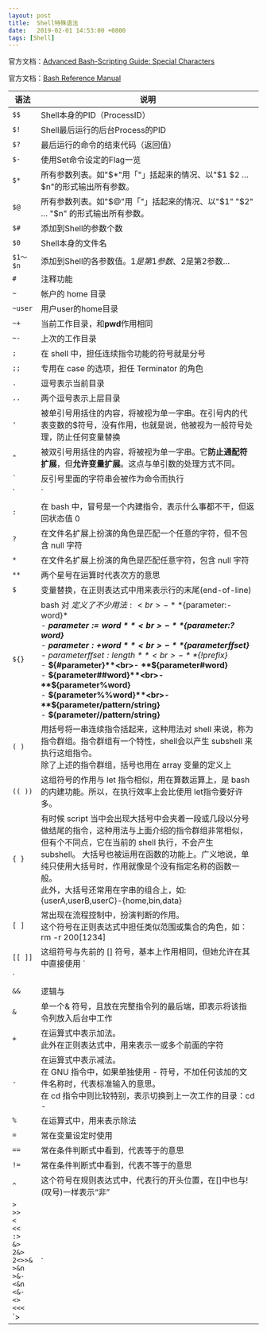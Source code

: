 ```yaml
---
layout: post
title:  Shell特殊语法
date:   2019-02-01 14:53:00 +0800
tags: [Shell]
---
```


官方文档：[Advanced Bash-Scripting Guide: Special Characters](https://www.tldp.org/LDP/abs/html/special-chars.html)

官方文档：[Bash Reference Manual](https://www.gnu.org/software/bash/manual/html_node/index.html)

语法 | 说明
-- | --
`$$` | Shell本身的PID（ProcessID）
`$!` | Shell最后运行的后台Process的PID
`$?` | 最后运行的命令的结束代码（返回值）
`$-` | 使用Set命令设定的Flag一览
`$*` | 所有参数列表。如"$*"用「"」括起来的情况、以"$1 $2 … $n"的形式输出所有参数。
`$@` | 所有参数列表。如"$@"用「"」括起来的情况、以"$1" "$2" … "$n" 的形式输出所有参数。
`$#` | 添加到Shell的参数个数
`$0` | Shell本身的文件名
`$1～$n` | 添加到Shell的各参数值。$1是第1参数、$2是第2参数…
`#` | 注释功能
`~` | 帐户的 home 目录
`~user` | 用户user的home目录
`~+` | 当前工作目录，和**pwd**作用相同
`~-` | 上次的工作目录
`;` | 在 shell 中，担任连续指令功能的符号就是分号
`;;` | 专用在 case 的选项，担任 Terminator 的角色
`.` | 逗号表示当前目录
`..` | 两个逗号表示上层目录
`'` | 被单引号用括住的内容，将被视为单一字串。在引号内的代表变数的$符号，没有作用，也就是说，他被视为一般符号处理，防止任何变量替换
`"` | 被双引号用括住的内容，将被视为单一字串。它**防止通配符扩展**，但**允许变量扩展**。这点与单引数的处理方式不同。
`` ` `` | 反引号里面的字符串会被作为命令而执行
`|` | 管道
`:` | 在 bash 中，冒号是一个内建指令，表示什么事都不干，但返回状态值 0
`?` | 在文件名扩展上扮演的角色是匹配一个任意的字符，但不包含 null 字符
`*` | 在文件名扩展上扮演的角色是匹配任意字符，包含 null 字符
`**` | 两个星号在运算时代表次方的意思
`$` | 变量替换，在正则表达式中用来表示行的末尾(end-of-line)
`${}` | bash 对 ${} 定义了不少用法: <br>- **${parameter:-word}**<br>- **${parameter:=word}**<br>- **${parameter:?word}**<br>- **${parameter:+word}**<br>- **${parameterffset}**<br>- **${parameterffset:length}**<br>- **${!prefix*}**<br>- **${#parameter}**<br>- **${parameter#word}**<br>- **${parameter##word}**<br>- **${parameter%word}**<br>- **${parameter%%word}**<br>- **${parameter/pattern/string}**<br>- **${parameter//pattern/string}**
`( )` | 用括号将一串连续指令括起来，这种用法对 shell 来说，称为指令群组。指令群组有一个特性，shell会以产生 subshell 来执行这组指令。<br>除了上述的指令群组，括号也用在 array 变量的定义上
`(( ))` | 这组符号的作用与 let 指令相似，用在算数运算上，是 bash 的内建功能。所以，在执行效率上会比使用 let指令要好许多。
`{ }` | 有时候 script 当中会出现大括号中会夹着一段或几段以分号做结尾的指令，这种用法与上面介绍的指令群组非常相似，但有个不同点，它在当前的 shell 执行，不会产生 subshell。 大括号也被运用在函数的功能上。广义地说，单纯只使用大括号时，作用就像是个没有指定名称的函数一般。<br>此外，大括号还常用在字串的组合上，如: {userA,userB,userC}-{home,bin,data}
`[ ]` | 常出现在流程控制中，扮演判断的作用。<br>这个符号在正则表达式中担任类似范围或集合的角色，如：rm -r 200[1234] 
`[[ ]]` | 这组符号与先前的 [] 符号，基本上作用相同，但她允许在其中直接使用 `||` 与 `&&` 逻辑等符号。
`||` | 逻辑或
`&&` | 逻辑与
`&` | 单一个& 符号，且放在完整指令列的最后端，即表示将该指令列放入后台中工作
`+` | 在运算式中表示加法。<br>此外在正则表达式中，用来表示一或多个前面的字符
`-` | 在运算式中表示减法。<br>在 GNU 指令中，如果单独使用 - 符号，不加任何该加的文件名称时，代表标准输入的意思。<br>在 cd 指令中则比较特别，表示切换到上一次工作的目录：cd -
`%` | 在运算式中，用来表示除法
`=` | 常在变量设定时使用
`==` | 常在条件判断式中看到，代表等于的意思
`!=` | 常在条件判断式中看到，代表不等于的意思
`^` | 这个符号在规则表达式中，代表行的开头位置，在[]中也与!(叹号)一样表示“非” 
`>`<br>`>>`<br>`<`<br>`<<`<br>`:>`<br>`&>`<br>`2&>`<br>`2<>>&`<br>`>&n`<br>`>&-`<br>`<&n`<br>`<&-`<br>`<>`<br>`<<<`<br>`>|`<br> | 参见：[Shell重定向详解](/2019/02/01/shell-redirection.html)
